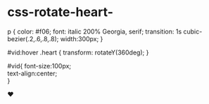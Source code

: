 # css-rotate-heart-

<!DOCTYPE html>
<html>
<head>
	<link rel='stylesheet' href='style.css'/>
	p {
	color: #f06;
	font: italic 200% Georgia, serif;
	transition: 1s cubic-bezier(.2,.6,.8,.8);
	width:300px;
}

#vid:hover .heart {
    transform: rotateY(360deg);
    }
    
#vid{
      font-size:100px;  
      text-align:center;  
        }
</head>
<body>
<div id ="vid"><p class="heart">&hearts;<p></div>
</body>
</html>
